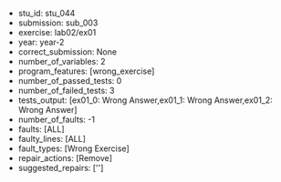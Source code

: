 - stu_id: stu_044	       
- submission: sub_003
- exercise: lab02/ex01
- year: year-2
- correct_submission: None
- number_of_variables: 2
- program_features: [wrong_exercise] 
- number_of_passed_tests: 0
- number_of_failed_tests: 3
- tests_output: [ex01_0: Wrong Answer,ex01_1: Wrong Answer,ex01_2: Wrong Answer]
- number_of_faults: -1
- faults: [ALL]
- faulty_lines: [ALL]
- fault_types: [Wrong Exercise]
- repair_actions: [Remove] 
- suggested_repairs: ['']
